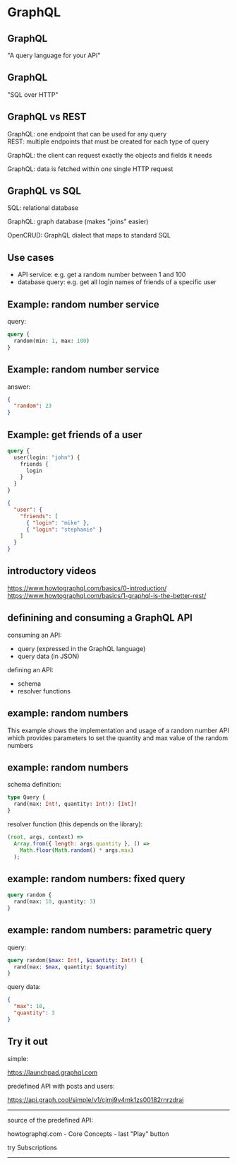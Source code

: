 # GraphQL



## GraphQL

"A query language for your API"



## GraphQL

"SQL over HTTP"



## GraphQL vs REST

GraphQL: one endpoint that can be used for any query  
REST: multiple endpoints that must be created for each type of query

GraphQL: the client can request exactly the objects and fields it needs

GraphQL: data is fetched within _one_ single HTTP request



## GraphQL vs SQL

SQL: relational database

GraphQL: graph database (makes "joins" easier)

OpenCRUD: GraphQL dialect that maps to standard SQL



## Use cases

- API service: e.g. get a random number between 1 and 100
- database query: e.g. get all login names of friends of a specific user



## Example: random number service

query:

```graphql
query {
  random(min: 1, max: 100)
}
```



## Example: random number service

answer:

```json
{
  "random": 23
}
```



## Example: get friends of a user

```graphql
query {
  user(login: "john") {
    friends {
      login
    }
  }
}
```

```json
{
  "user": {
    "friends": [
      { "login": "mike" },
      { "login": "stephanie" }
    ]
  }
}
```



## introductory videos

https://www.howtographql.com/basics/0-introduction/  
https://www.howtographql.com/basics/1-graphql-is-the-better-rest/



## definining and consuming a GraphQL API

consuming an API:

- query (expressed in the GraphQL language)
- query data (in JSON)

defining an API:

- schema
- resolver functions



## example: random numbers

This example shows the implementation and usage of a random number API which provides parameters to set the quantity and max value of the random numbers



## example: random numbers

schema definition:

```graphql
type Query {
  rand(max: Int!, quantity: Int!): [Int]!
}
```

resolver function (this depends on the library):

```js
(root, args, context) =>
  Array.from({ length: args.quantity }, () =>
    Math.floor(Math.random() * args.max)
  );
```



## example: random numbers: fixed query

```graphql
query random {
  rand(max: 10, quantity: 3)
}
```



## example: random numbers: parametric query

query:

```graphql
query random($max: Int!, $quantity: Int!) {
  rand(max: $max, quantity: $quantity)
}
```

query data:

```json
{
  "max": 10,
  "quantity": 3
}
```



## Try it out

simple:

https://launchpad.graphql.com

predefined API with posts and users:

https://api.graph.cool/simple/v1/cjmj9v4mk1zs00182rnrzdrai

---

source of the predefined API:

howtographql.com - Core Concepts - last "Play" button

try Subscriptions

---
